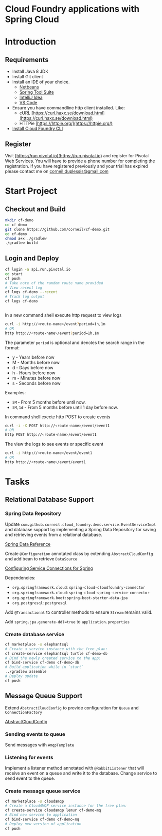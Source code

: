 # Cloud Foundry applications with Spring Cloud

# Introduction

## Requirements
* Install Java 8 JDK
* Install Git client
* Install an IDE of your choice.   
    * [Netbeans](https://netbeans.org/downloads/)
    * [Spring Tool Suite](https://spring.io/tools/sts/all/)    
    * [IntelliJ Idea](https://www.jetbrains.com/idea/download/)
    * [VS Code](https://code.visualstudio.com/)       
* Ensure you have commandline http client installed. Like: 
    * cURL [https://curl.haxx.se/download.html](https://curl.haxx.se/download.html)
    * HTTPie [https://httpie.org/](https://httpie.org/)
* [Install Cloud Foundry CLI](https://docs.cloudfoundry.org/cf-cli/install-go-cli.html)


## Register
Visit [https://run.pivotal.io](https://run.pivotal.io) and register for Pivotal Web Services.
You will have to provide a phone number for completing the registration. 
If you have registered previously and your trial has expired please contact me on [corneil.duplessis@gmail.com](mailto:corneil.duplessis@gmail.com)

# Start Project

## Checkout and Build
```bash
mkdir cf-demo
cd cf-demo
git clone https://github.com/corneil/cf-demo.git
cd cf-demo
chmod a+x ./gradlew
./gradlew build
```

## Login and Deploy

```bash
cf login -a api.run.pivotal.io
cd start 
cf push
# Take note of the random route name provided
# View recent log
cf logs cf-demo --recent
# Track log output
cf logs cf-demo
 
```

In a new command shell execute http request to view logs

```bash
curl -i http://<route-name>/event?period=1h,1m
# OR
http http://<route-name>/event?period=1h,1m
```
The parameter `period` is optional and denotes the search range in the format:

* y - Years before now
* M - Months before now
* d - Days before now
* h - Hours before now
* m - Minutes before now
* s - Seconds before now

Examples:
* `5M` - From 5 months before until now.
* `5M,1d` -  From 5 months before until 1 day before now.

In command shell execte http POST to create events
```bash
curl -i -X POST http://<route-name>/event/event1
# OR
http POST http://<route-name>/event/event1
```

The view the logs to see events or specific event

```bash
curl -i http://<route-name>/event/event1
# OR
http http://<route-name>/event/event1
```

# Tasks

## Relational Database Support

### Spring Data Repository
Update `com.github.corneil.cloud_foundry.demo.service.EventServiceImpl` and database support by implementing a Spring Data Repository for saving and retrieving events from a relational database.

[Spring Data Reference](https://docs.spring.io/spring-data/jpa/docs/2.0.8.RELEASE/reference/html/)

Create `@Configuration` annotated class by extending `AbstractCloudConfig` and add bean to retrieve `DataSource`

[Configuring Service Connections for Spring](https://docs.cloudfoundry.org/buildpacks/java/configuring-service-connections/spring-service-bindings.html)

Dependencies: 
* `org.springframework.cloud:spring-cloud-cloudfoundry-connector`
* `org.springframework.cloud:spring-cloud-spring-service-connector`
* `org.springframework.boot:spring-boot-starter-data-jpa`
* `org.postgresql:postgresql`

Add `@Transactional` to controller methods to ensure `Stream` remains valid.

Add `spring.jpa.generate-ddl=true` to `application.properties`

### Create database service

```bash
cf marketplace -s elephantsql
# Create a service instance with the free plan:
cf create-service elephantsql turtle cf-demo-db
# Bind the newly created service to the app:
cf bind-service cf-demo cf-demo-db
# Build application while in `start`
../gradlew assemble
# Deploy update
cf push
```

## Message Queue Support

Extend `AbstractCloudConfig` to provide configuration for `Queue` and `ConnectionFactory`

[AbstractCloudConfig](https://docs.spring.io/spring-cloud/docs/current/api/org/springframework/cloud/config/java/AbstractCloudConfig.html)

### Sending events to queue
Send messages with `AmqpTemplate`

### Listening for events
Implement a listener method annotated with `@RabbitListener` that will receive an event on a queue and write it to the database. 
Change service to send event to the queue.

### Create message queue service

```bash
cf marketplace -s cloudamqp
# Create a CloudAMQP service instance for the free plan:
cf create-service cloudamqp lemur cf-demo-mq
# Bind new service to application 
cf bind-service cf-demo cf-demo-mq
# Deploy new version of application
cf push
```

